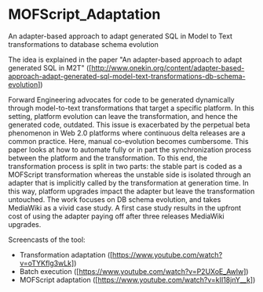 # MOFScript_Adaptation
An adapter-based approach to adapt generated SQL in Model to Text transformations to database schema evolution

The idea is explained in the paper "An adapter-based approach to adapt generated SQL in M2T" ([http://www.onekin.org/content/adapter-based-approach-adapt-generated-sql-model-text-transformations-db-schema-evolution])

Forward Engineering advocates for code to be generated dynamically through model-to-text transformations that target a specific platform. In this setting, platform evolution can leave the transformation, and hence the generated code, outdated. This issue is exacerbated by the perpetual beta phenomenon in Web 2.0 platforms where continuous delta releases are a common practice. Here, manual co-evolution becomes cumbersome. This paper looks at how to automate fully or in part the synchronization process between the platform and the transformation.
To this end, the transformation process is split in two parts: the stable part is coded as a MOFScript transformation whereas the unstable side is isolated through an adapter that is implicitly called by
the transformation at generation time. In this way, platform upgrades impact the adapter but leave the transformation untouched. The work focuses on DB schema evolution, and takes MediaWiki as a vivid case
study. A first case study results in the upfront cost of using the adapter paying off after three releases MediaWiki upgrades.

Screencasts of the tool:
* Transformation adaptation ([https://www.youtube.com/watch?v=oTYKflg3wLk])
* Batch execution ([https://www.youtube.com/watch?v=P2UXoE_Awlw])
* MOFScript adaptation ([https://www.youtube.com/watch?v=kII18jnY__k])
